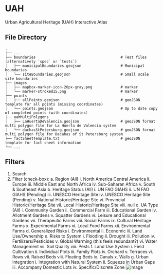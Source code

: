# UAH
Urban Agricultural Heritage (UAH) Interactive Atlas

## File Directory
    .
    ├── ...
    ├── boundaries                                       # Test files (alternatively `spec` or `tests`)
    │   ├── municipalBoundaries.geojson                  # Municipal boundaries
    │   └── siteBoundaries.geojson                       # Small scale site boundaries
    ├── images   
    │   ├── mapbox-marker-icon-20px-gray.png             # marker
    │   └── marker-stroked15.png                         # marker
    ├── points   
    │   ├── allPoints.geojson                            # geoJSON template for all points (missing coordinates)
    │   └── points.geojson                               # Up to date copy of completed points (with coordinates)
    ├── uahMultiPolygons                                 
    │   ├── LaHuertaDeValencia.geojson                   # geoJSON format multi polygon file for La Huerta de Valencia system
    │   └── dachasStPetersburg.geojson                   # geoJSON format multi polygon file for Dacahas of St Petersburg system
    ├── factSheetTemplate.txt                            # geoJSON template for fact sheet information
    └── ...
   
## Filters

1.	Search
2.	Filter (check-box):
a.	Region (All)
i.	North America Central America
ii.	Europe
iii.	Middle East and North Africa
iv.	Sub-Saharan Africa
v.	South & Southeast Asia
b.	Heritage Status (All)
i.	UN FAO GIAHS
ii.	UN FAO GIAHS (Pending)
iii.	UNESCO Heritage Site
iv.	UNESCO Heritage Site (Pending)
v.	National Historic/Heritage Site
vi.	Provincial Historic/Heritage Site
vii.	Local Historic/Heritage Site
viii.	null
c.	UA Type (All)
i.	Community Garden
ii.	Commercial Farm
iii.	Educational Garden
iv.	Allotment Gardens
v.	Squatter Gardens
vi.	Leisure and Educational Gardens
vii.	Therapeutic Farms
viii.	Social Farms
ix.	Cultural Heritage Farms
x.	Experimental Farms
xi.	Local Food Farms
xii.	Environmental Farms
d.	Generalized Risks
i.	Environmental
ii.	Economic
iii.	Land Use/Ownership
e.	Risks to System
i.	Flooding
ii.	Drought
iii.	Pollution
iv.	Fertilizers/Pesticides
v.	Global Warming (this feels redundant?)
vi.	Water Management
vii.	Soil Quality
viii.	Pests
f.	Land Use System
i.	Field Cultivation
ii.	Individual Plots
iii.	Family Plots
iv.	Orchard
v.	Terraces
vi.	Rows
vii.	Raised Beds
viii.	Floating Beds
ix.	Canals
x.	Walls
g.	Urban Integration
i.	Integration with Natural System
ii.	Squeeze in Urban Gaps
iii.	Accompany Domestic Lots
iv.	Specific/Discrete Zone
![image](https://user-images.githubusercontent.com/69770919/123131012-232b5e80-d402-11eb-9cc7-090d92939c70.png)

